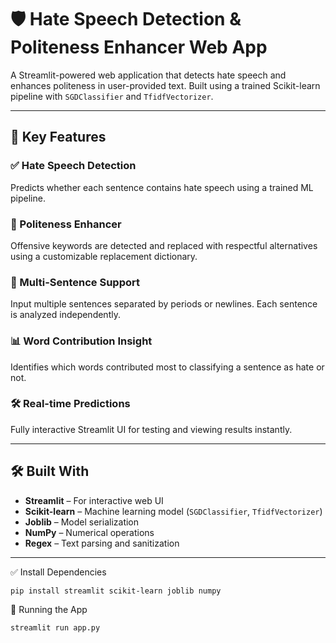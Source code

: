 # 🛡️ Hate Speech Detection & Politeness Enhancer Web App

A Streamlit-powered web application that detects hate speech and enhances politeness in user-provided text. Built using a trained Scikit-learn pipeline with `SGDClassifier` and `TfidfVectorizer`.

---

## 🧠 Key Features

### ✅ Hate Speech Detection
Predicts whether each sentence contains hate speech using a trained ML pipeline.

### 💬 Politeness Enhancer
Offensive keywords are detected and replaced with respectful alternatives using a customizable replacement dictionary.

### 🧾 Multi-Sentence Support
Input multiple sentences separated by periods or newlines. Each sentence is analyzed independently.

### 📊 Word Contribution Insight
Identifies which words contributed most to classifying a sentence as hate or not.

### 🛠️ Real-time Predictions
Fully interactive Streamlit UI for testing and viewing results instantly.

---

## 🛠️ Built With

- **Streamlit** – For interactive web UI  
- **Scikit-learn** – Machine learning model (`SGDClassifier`, `TfidfVectorizer`)  
- **Joblib** – Model serialization  
- **NumPy** – Numerical operations  
- **Regex** – Text parsing and sanitization  



---
✅ Install Dependencies
```
pip install streamlit scikit-learn joblib numpy
```
🚀 Running the App
```
streamlit run app.py
